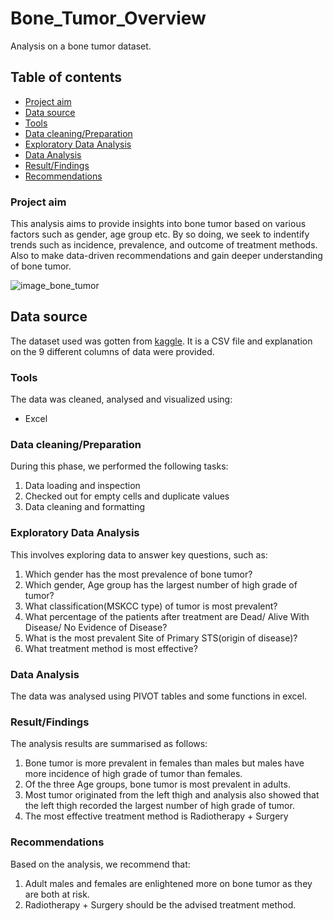 # Bone_Tumor_Overview
Analysis on a bone tumor dataset.

## Table of contents
- [Project aim](#project-aim)
- [Data source](#data-source)
- [Tools](#tools)
- [Data cleaning/Preparation](#data-cleaning/preparation)
- [Exploratory Data Analysis](#exploratory-data-analysis)
- [Data Analysis](#data-analysis)
- [Result/Findings](#result/findings)
- [Recommendations](#recommendations) 

### Project aim
This analysis aims to provide insights into bone tumor based on various factors such as gender, age group etc. By so doing, we seek to indentify trends such as incidence, prevalence, and outcome of treatment methods. Also to make data-driven recommendations and gain deeper understanding of bone tumor.

![image_bone_tumor](https://github.com/Radiyyah/Bone_Tumor_Overview/assets/104059612/da55c4b2-8347-475f-bd22-a675b09e6517)

## Data source
The dataset used was gotten from [kaggle](https://www.kaggle.com/datasets/antimoni/bone-tumor). It is a CSV file and explanation on the 9 different columns of data were provided.

### Tools
The data was cleaned, analysed and visualized using:
- Excel

### Data cleaning/Preparation
During this phase, we performed the following tasks:
1. Data loading and inspection
2. Checked out for empty cells and duplicate values
3. Data cleaning and formatting

### Exploratory Data Analysis
This involves exploring data to answer key questions, such as:
1. Which gender has the most prevalence of bone tumor?
2. Which gender, Age group has the largest number of high grade of tumor?
3. What classification(MSKCC type) of tumor is most prevalent?
4. What percentage of the patients after treatment are Dead/ Alive With Disease/ No Evidence of Disease?
5. What is the most prevalent Site of Primary STS(origin of disease)?
6. What treatment method is most effective?

### Data Analysis
The data was analysed using PIVOT tables and some functions in excel.

### Result/Findings
The analysis results are summarised as follows:
1. Bone tumor is more prevalent in females than males but males have more incidence of high grade of tumor than females.
2. Of the three Age groups, bone tumor is most prevalent in adults.
3. Most tumor originated from the left thigh and analysis also showed that the left thigh recorded the largest number of high grade of tumor.
4. The most effective treatment method is Radiotherapy + Surgery

### Recommendations
Based on the analysis, we recommend that:
1. Adult males and females are enlightened more on bone tumor as they are both at risk.
2. Radiotherapy + Surgery should be the advised treatment method.
   
